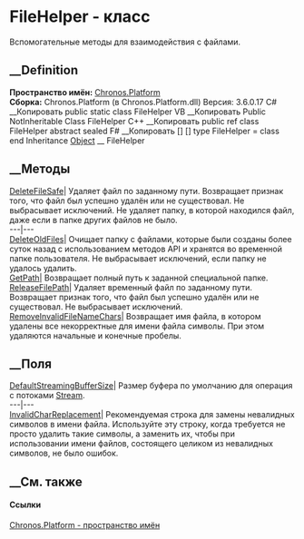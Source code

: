 # FileHelper - класс
Вспомогательные методы для взаимодействия с файлами.
## __Definition
 **Пространство имён:** [Chronos.Platform](N_Chronos_Platform.htm)  
 **Сборка:** Chronos.Platform (в Chronos.Platform.dll) Версия: 3.6.0.17
C# __Копировать
     public static class FileHelper
VB __Копировать
     Public NotInheritable Class FileHelper
C++ __Копировать
     public ref class FileHelper abstract sealed
F# __Копировать
     [<AbstractClassAttribute>]
    [<SealedAttribute>]
    type FileHelper = class end
Inheritance
    [Object](https://learn.microsoft.com/dotnet/api/system.object) __ FileHelper
##  __Методы
[DeleteFileSafe](M_Chronos_Platform_FileHelper_DeleteFileSafe.htm)|  Удаляет
файл по заданному пути. Возвращает признак того, что файл был успешно удалён
или не существовал. Не выбрасывает исключений. Не удаляет папку, в которой
находился файл, даже если в папке других файлов не было.  
---|---  
[DeleteOldFiles](M_Chronos_Platform_FileHelper_DeleteOldFiles.htm)|  Очищает
папку с файлами, которые были созданы более суток назад с использованием
методов API и хранятся во временной папке пользователя. Не выбрасывает
исключений, если папку не удалось удалить.  
[GetPath](M_Chronos_Platform_FileHelper_GetPath.htm)|  Возвращает полный путь
к заданной специальной папке.  
[ReleaseFilePath](M_Chronos_Platform_FileHelper_ReleaseFilePath.htm)|  Удаляет
временный файл по заданному пути. Возвращает признак того, что файл был
успешно удалён или не существовал. Не выбрасывает исключений.  
[RemoveInvalidFileNameChars](M_Chronos_Platform_FileHelper_RemoveInvalidFileNameChars.htm)|
Возвращает имя файла, в котором удалены все некорректные для имени файла
символы. При этом удаляются начальные и конечные пробелы.  
## __Поля
[DefaultStreamingBufferSize](F_Chronos_Platform_FileHelper_DefaultStreamingBufferSize.htm)|
Размер буфера по умолчанию для операция с потоками
[Stream](https://learn.microsoft.com/dotnet/api/system.io.stream).  
---|---  
[InvalidCharReplacement](F_Chronos_Platform_FileHelper_InvalidCharReplacement.htm)|
Рекомендуемая строка для замены невалидных символов в имени файла. Используйте
эту строку, когда требуется не просто удалить такие символы, а заменить их,
чтобы при использовании имени файлов, состоящего целиком из невалидных
символов, не было ошибок.  
## __См. также
#### Ссылки
[Chronos.Platform - пространство имён](N_Chronos_Platform.htm)
